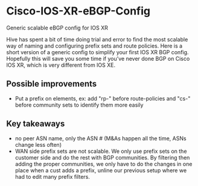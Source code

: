 # Cisco-IOS-XR-eBGP-Config
Generic scalable eBGP config for IOS XR 

Hive has spent a bit of time doing trial and error to find the most scalable way of naming and configuring prefix sets and route policies.
Here is a short version of a generic config to simplify your first IOS XR BGP config.
Hopefully this will save you some time if you've never done BGP on Cisco IOS XR, which is very different from IOS XE.


## Possible improvements
- Put a prefix on elements, ex: add "rp-" before route-policies and "cs-" before community sets to identify them more easily

## Key takeaways
- no peer ASN name, only the ASN # (M&As happen all the time, ASNs change less often)
- WAN side prefix sets are not scalable. We only use prefix sets on the customer side and do the rest with BGP communities. By filtering then adding the proper communities, we only have to do the changes in one place when a cust adds a prefix, unline our previous setup where we had to edit many prefix filters.
